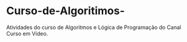 # Curso-de-Algoritimos-
Atividades do curso de Algoritmos e Lógica de Programação do Canal Curso em Vídeo. 
